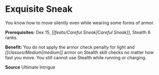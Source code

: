 ﻿---
cssclass: [feats]

---
# Exquisite Sneak

You know how to move silently even while wearing some forms of armor.

**Prerequisites:** Dex 15, _[[feats/Careful Sneak|Careful Sneak]]_, Stealth 6 ranks.

**Benefit:** You do not apply the armor check penalty for light and _[[classes/Medium|medium]]_ armor on Stealth skill checks no matter how fast you move. You still cannot use Stealth while running or charging.

**Source** Ultimate Intrigue